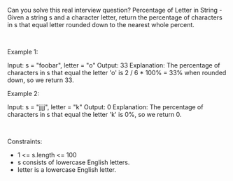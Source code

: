 Can you solve this real interview question? Percentage of Letter in String - Given a string s and a character letter, return the percentage of characters in s that equal letter rounded down to the nearest whole percent.

 

Example 1:


Input: s = "foobar", letter = "o"
Output: 33
Explanation:
The percentage of characters in s that equal the letter 'o' is 2 / 6 * 100% = 33% when rounded down, so we return 33.


Example 2:


Input: s = "jjjj", letter = "k"
Output: 0
Explanation:
The percentage of characters in s that equal the letter 'k' is 0%, so we return 0.

 

Constraints:

 * 1 <= s.length <= 100
 * s consists of lowercase English letters.
 * letter is a lowercase English letter.
